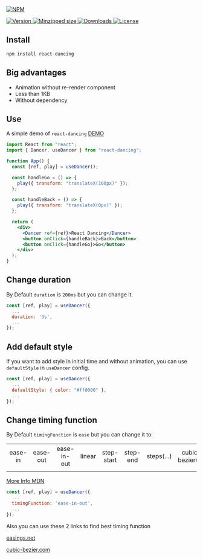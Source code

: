[![NPM](https://nodei.co/npm/react-dancing.png)](https://nodei.co/npm/react-dancing/)

<a href="https://www.npmjs.com/package/react-dancing">
  <img src="https://img.shields.io/npm/v/react-dancing.svg" alt="Version">
</a>

<a href="https://bundlephobia.com/result?p=react-dancing">
<img src="https://badgen.net/bundlephobia/minzip/react-dancing" alt="Minzipped size">
</a>

<a href="https://www.npmjs.com/package/react-dancing">
  <img src="https://badgen.net/npm/dt/react-dancing" alt="Downloads">
</a>

<a href="https://www.npmjs.com/package/react-dancing">
  <img src="https://img.shields.io/npm/l/react-dancing.svg" alt="License">
</a>

## Install

```bash
npm install react-dancing
```

## Big advantages

- Animation without re-render component
- Less than 1KB
- Without dependency

## Use

A simple demo of `react-dancing` [DEMO](https://codesandbox.io/s/react-dancing-first-sample-1rnky)

```jsx
import React from "react";
import { Dancer, useDancer } from "react-dancing";

function App() {
  const [ref, play] = useDancer();

  const handleGo = () => {
    play({ transform: "translateX(100px)" });
  };

  const handleBack = () => {
    play({ transform: "translateX(0px)" });
  };

  return (
    <div>
      <Dancer ref={ref}>React Dancing</Dancer>
      <button onClick={handleBack}>Back</button>
      <button onClick={handleGo}>Go</button>
    </div>
  );
}
```

## Change duration

By Default `duration` is `200ms` but you can change it.

```jsx
const [ref, play] = useDancer({
  ...
  duration: '3s',
  ...
});
```

## Add default style

If you want to add style in initial time and without
animation, you can use `defaultStyle` in `useDancer` config.

```jsx
const [ref, play] = useDancer({
  ...
  defaultStyle: { color: "#ff0000" },
  ...
});
```

## Change timing function

By Default `timingFunction` is `ease` but you can change it to:

|         |          |             |        |            |          |            |                   |         |         |       |
| :-----: | :------: | :---------: | :----: | :--------: | :------: | :--------: | :---------------: | :-----: | :-----: | :---: |
| ease-in | ease-out | ease-in-out | linear | step-start | step-end | steps(...) | cubic-bezier(...) | inherit | initial | unset |
|         |          |             |        |            |          |            |                   |         |         |       |

[More Info MDN](https://developer.mozilla.org/en-US/docs/Web/CSS/transition-timing-function)

```jsx
const [ref, play] = useDancer({
  ...
  timingFunction: 'ease-in-out',
  ...
});
```

Also you can use these 2 links to find best timing function

[easings.net](https://easings.net/)

[cubic-bezier.com](https://cubic-bezier.com/)
